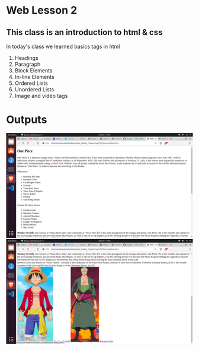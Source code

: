 # Web Lesson 2

## This class is an introduction to html & css

In today's class we learned basics tags in html

1. Headings
2. Paragraph
3. Block Elements
4. In-line Elements
5. Ordered Lists
6. Unordered Lists
7. Image and video tags

# Outputs

![Output 1](./Documentation/output1.png)
![Output 2](./Documentation/output2.png)
